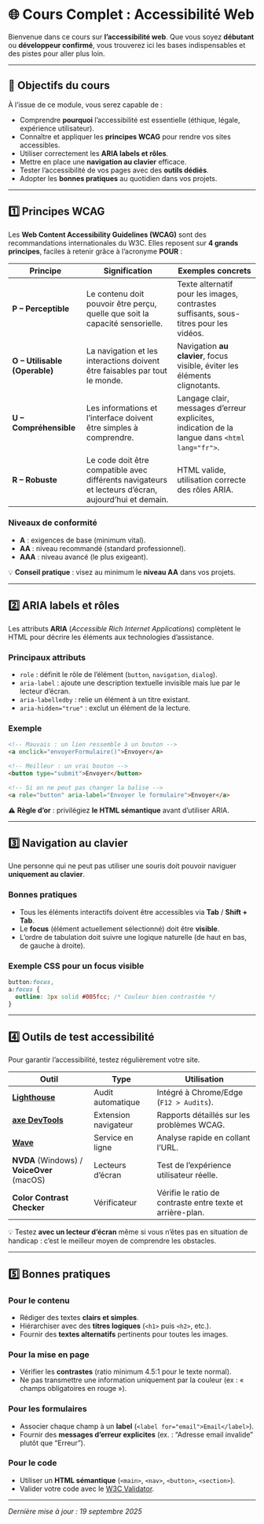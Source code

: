 # 🌐 Cours Complet : Accessibilité Web

Bienvenue dans ce cours sur **l’accessibilité web**.
Que vous soyez **débutant** ou **développeur confirmé**, vous trouverez ici les bases indispensables et des pistes pour aller plus loin.

---

## 🎯 Objectifs du cours

À l’issue de ce module, vous serez capable de :

- Comprendre **pourquoi** l’accessibilité est essentielle (éthique, légale, expérience utilisateur).
- Connaître et appliquer les **principes WCAG** pour rendre vos sites accessibles.
- Utiliser correctement les **ARIA labels et rôles**.
- Mettre en place une **navigation au clavier** efficace.
- Tester l’accessibilité de vos pages avec des **outils dédiés**.
- Adopter les **bonnes pratiques** au quotidien dans vos projets.

---

## 1️⃣ Principes WCAG

Les **Web Content Accessibility Guidelines (WCAG)** sont des recommandations internationales du W3C.
Elles reposent sur **4 grands principes**, faciles à retenir grâce à l’acronyme **POUR** :

| Principe                      | Signification                                                                                        | Exemples concrets                                                                             |
| ----------------------------- | ---------------------------------------------------------------------------------------------------- | --------------------------------------------------------------------------------------------- |
| **P – Perceptible**           | Le contenu doit pouvoir être perçu, quelle que soit la capacité sensorielle.                         | Texte alternatif pour les images, contrastes suffisants, sous-titres pour les vidéos.         |
| **O – Utilisable (Operable)** | La navigation et les interactions doivent être faisables par tout le monde.                          | Navigation **au clavier**, focus visible, éviter les éléments clignotants.                    |
| **U – Compréhensible**        | Les informations et l’interface doivent être simples à comprendre.                                   | Langage clair, messages d’erreur explicites, indication de la langue dans `<html lang="fr">`. |
| **R – Robuste**               | Le code doit être compatible avec différents navigateurs et lecteurs d’écran, aujourd’hui et demain. | HTML valide, utilisation correcte des rôles ARIA.                                             |

### Niveaux de conformité

- **A** : exigences de base (minimum vital).
- **AA** : niveau recommandé (standard professionnel).
- **AAA** : niveau avancé (le plus exigeant).

💡 **Conseil pratique** : visez au minimum le **niveau AA** dans vos projets.

---

## 2️⃣ ARIA labels et rôles

Les attributs **ARIA** (_Accessible Rich Internet Applications_) complètent le HTML pour décrire les éléments aux technologies d’assistance.

### Principaux attributs

- `role` : définit le rôle de l’élément (`button`, `navigation`, `dialog`).
- `aria-label` : ajoute une description textuelle invisible mais lue par le lecteur d’écran.
- `aria-labelledby` : relie un élément à un titre existant.
- `aria-hidden="true"` : exclut un élément de la lecture.

### Exemple

```html
<!-- Mauvais : un lien ressemble à un bouton -->
<a onclick="envoyerFormulaire()">Envoyer</a>

<!-- Meilleur : un vrai bouton -->
<button type="submit">Envoyer</button>

<!-- Si on ne peut pas changer la balise -->
<a role="button" aria-label="Envoyer le formulaire">Envoyer</a>
```

⚠️ **Règle d’or** : privilégiez **le HTML sémantique** avant d’utiliser ARIA.

---

## 3️⃣ Navigation au clavier

Une personne qui ne peut pas utiliser une souris doit pouvoir naviguer **uniquement au clavier**.

### Bonnes pratiques

- Tous les éléments interactifs doivent être accessibles via **Tab** / **Shift + Tab**.
- Le **focus** (élément actuellement sélectionné) doit être **visible**.
- L’ordre de tabulation doit suivre une logique naturelle (de haut en bas, de gauche à droite).

### Exemple CSS pour un focus visible

```css
button:focus,
a:focus {
  outline: 3px solid #005fcc; /* Couleur bien contrastée */
}
```

---

## 4️⃣ Outils de test accessibilité

Pour garantir l’accessibilité, testez régulièrement votre site.

| Outil                                                                | Type                 | Utilisation                                                |
| -------------------------------------------------------------------- | -------------------- | ---------------------------------------------------------- |
| **[Lighthouse](https://developers.google.com/web/tools/lighthouse)** | Audit automatique    | Intégré à Chrome/Edge (`F12 > Audits`).                    |
| **[axe DevTools](https://www.deque.com/axe/)**                       | Extension navigateur | Rapports détaillés sur les problèmes WCAG.                 |
| **[Wave](https://wave.webaim.org/)**                                 | Service en ligne     | Analyse rapide en collant l’URL.                           |
| **NVDA** (Windows) / **VoiceOver** (macOS)                           | Lecteurs d’écran     | Test de l’expérience utilisateur réelle.                   |
| **Color Contrast Checker**                                           | Vérificateur         | Vérifie le ratio de contraste entre texte et arrière-plan. |

💡 Testez **avec un lecteur d’écran** même si vous n’êtes pas en situation de handicap : c’est le meilleur moyen de comprendre les obstacles.

---

## 5️⃣ Bonnes pratiques

### Pour le contenu

- Rédiger des textes **clairs et simples**.
- Hiérarchiser avec des **titres logiques** (`<h1>` puis `<h2>`, etc.).
- Fournir des **textes alternatifs** pertinents pour toutes les images.

### Pour la mise en page

- Vérifier les **contrastes** (ratio minimum 4.5:1 pour le texte normal).
- Ne pas transmettre une information uniquement par la couleur (ex : « champs obligatoires en rouge »).

### Pour les formulaires

- Associer chaque champ à un **label** (`<label for="email">Email</label>`).
- Fournir des **messages d’erreur explicites** (ex. : “Adresse email invalide” plutôt que “Erreur”).

### Pour le code

- Utiliser un **HTML sémantique** (`<main>`, `<nav>`, `<button>`, `<section>`).
- Valider votre code avec le [W3C Validator](https://validator.w3.org/).

---

_Dernière mise à jour : 19 septembre 2025_
